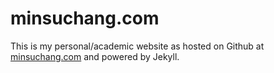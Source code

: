 minsuchang.com
============

This is my personal/academic website as hosted on Github at [minsuchang.com](http://minsuchang.com) and powered by Jekyll.

